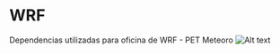 # WRF
Dependencias utilizadas para oficina de WRF  - PET Meteoro
![Alt text](https://i.imgur.com/mAII4rg.png "Banner")
